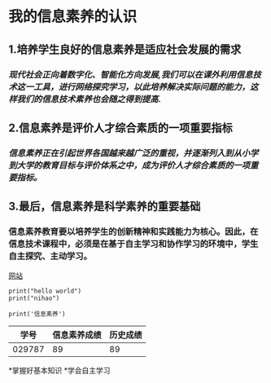 #                我的信息素养的认识

## 1.培养学生良好的信息素养是适应社会发展的需求

###         *现代社会正向着数字化、智能化方向发展,我们可以在课外利用信息技术这一工具，进行网络探究学习，以此培养解决实际问题的能力，这样我们的信息技术素养也会随之得到提高.*

## 2.信息素养是评价人才综合素质的一项重要指标

###         *信息素养正在引起世界各国越来越广泛的重视，并逐渐列入到从小学到大学的教育目标与评价体系之中，成为评价人才综合素质的一项重要指标。*

## 3.最后，信息素养是科学素养的重要基础

###         **信息素养教育要以培养学生的创新精神和实践能力为核心。因此，在信息技术课程中，必须是在基于自主学习和协作学习的环境中，学生自主探究、主动学习。**

[网站](https://www.so.com/s?q=%E4%BF%A1%E6%81%AF%E7%B4%A0%E5%85%BB%E5%8C%85%E6%8B%AC%E5%9B%9B%E4%B8%AA%E6%96%B9%E9%9D%A2&src=related_3.2&psid=bd80b55cc99da9fe322aeb118157367d&eci=&nlpv=global_b_zzzc&ls=n235d60449c&fr=dlm_suggest_b_cube)

```
print("hello world")
print("nihao")
```

`print('信息素养')`

| 学号   | 信息素养成绩 | 历史成绩 |
| ------ | ------------ | -------- |
| 029787 | 89           | 89       |
*掌握好基本知识
*学会自主学习






















